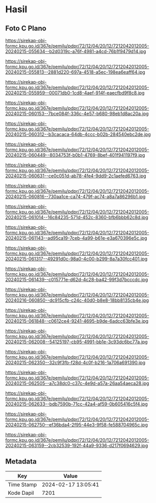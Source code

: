 # Hasil

## Foto C Plano

https://sirekap-obj-formc.kpu.go.id/367e/pemilu/pdpr/72/12/04/20/12/7212042012005-20240215-055634--b2d0319c-a76f-4981-a4cd-76b1f9479d14.jpg

https://sirekap-obj-formc.kpu.go.id/367e/pemilu/pdpr/72/12/04/20/12/7212042012005-20240215-055813--2881d220-697a-4518-a5ec-198ea6eaff64.jpg

https://sirekap-obj-formc.kpu.go.id/367e/pemilu/pdpr/72/12/04/20/12/7212042012005-20240215-055959--00071db0-1cd8-4aef-914f-eaecfbd9f8c8.jpg

https://sirekap-obj-formc.kpu.go.id/367e/pemilu/pdpr/72/12/04/20/12/7212042012005-20240215-060153--7bce084f-336c-4e57-b680-98eb1d8ac20a.jpg

https://sirekap-obj-formc.kpu.go.id/367e/pemilu/pdpr/72/12/04/20/12/7212042012005-20240215-060312--b3cacaca-64db-4ccc-b02b-284540ebc2de.jpg

https://sirekap-obj-formc.kpu.go.id/367e/pemilu/pdpr/72/12/04/20/12/7212042012005-20240215-060449--8034753f-b0b1-4769-8bef-401f941197f9.jpg

https://sirekap-obj-formc.kpu.go.id/367e/pemilu/pdpr/72/12/04/20/12/7212042012005-20240215-060631--ce0c051d-ab78-4fe4-9dd9-2c1aefed6763.jpg

https://sirekap-obj-formc.kpu.go.id/367e/pemilu/pdpr/72/12/04/20/12/7212042012005-20240215-060816--730aa1ce-ca74-479f-ac74-a8a7a86296b1.jpg

https://sirekap-obj-formc.kpu.go.id/367e/pemilu/pdpr/72/12/04/20/12/7212042012005-20240215-061014--16c84235-571d-452c-8360-bfb6bbb62c8d.jpg

https://sirekap-obj-formc.kpu.go.id/367e/pemilu/pdpr/72/12/04/20/12/7212042012005-20240215-061143--ad95ca19-7ceb-4a99-b61e-e3a670396e5c.jpg

https://sirekap-obj-formc.kpu.go.id/367e/pemilu/pdpr/72/12/04/20/12/7212042012005-20240215-061317--49291d0c-98a0-4c00-b299-8a7a30fcc401.jpg

https://sirekap-obj-formc.kpu.go.id/367e/pemilu/pdpr/72/12/04/20/12/7212042012005-20240215-061439--c015771e-d62d-4c28-ba42-99f3d7bcccdc.jpg

https://sirekap-obj-formc.kpu.go.id/367e/pemilu/pdpr/72/12/04/20/12/7212042012005-20240216-060850--dc915cfb-c24c-40d0-b8e8-18bb8135cb4e.jpg

https://sirekap-obj-formc.kpu.go.id/367e/pemilu/pdpr/72/12/04/20/12/7212042012005-20240215-061848--c0612ce4-9241-4695-b9de-6adcc63bfe3e.jpg

https://sirekap-obj-formc.kpu.go.id/367e/pemilu/pdpr/72/12/04/20/12/7212042012005-20240215-062008--54125197-cb95-4991-bb1e-3c93dc6bc77a.jpg

https://sirekap-obj-formc.kpu.go.id/367e/pemilu/pdpr/72/12/04/20/12/7212042012005-20240215-062350--32c9f3fb-f28d-4c0f-b216-1a706a691390.jpg

https://sirekap-obj-formc.kpu.go.id/367e/pemilu/pdpr/72/12/04/20/12/7212042012005-20240215-062505--a7c38dc0-c37c-4e9d-a57a-26aa54aeca28.jpg

https://sirekap-obj-formc.kpu.go.id/367e/pemilu/pdpr/72/12/04/20/12/7212042012005-20240215-062633--bdb7590b-71cc-42a4-af59-0b605416c5f4.jpg

https://sirekap-obj-formc.kpu.go.id/367e/pemilu/pdpr/72/12/04/20/12/7212042012005-20240215-062750--ef36bda4-2f95-44e3-9f58-fe588704965c.jpg

https://sirekap-obj-formc.kpu.go.id/367e/pemilu/pdpr/72/12/04/20/12/7212042012005-20240215-063159--2cb32539-192f-44a9-9336-d217f0694629.jpg


## Metadata

| Key        | Value               |
| ---------- | ------------------- |
| Time Stamp | 2024-02-17 13:05:41 |
| Kode Dapil | 7201                |




